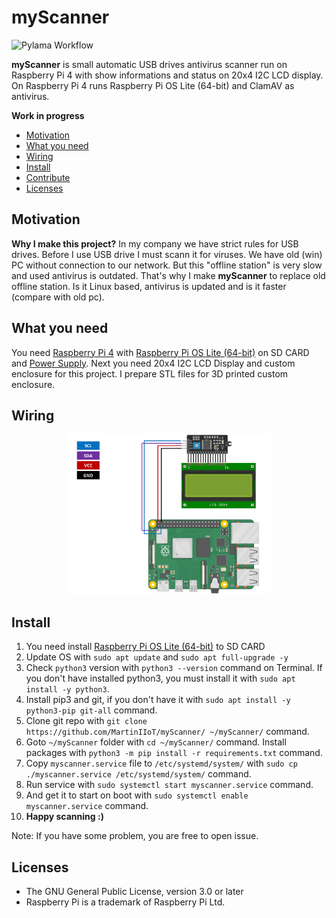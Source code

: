 # myScanner

![Pylama Workflow](https://github.com/MartinIIoT/myScanner/actions/workflows/pylama.yml/badge.svg)

**myScanner** is small automatic USB drives antivirus scanner run on Raspberry Pi 4 with show informations and status on 20x4 I2C LCD display. On Raspberry Pi 4 runs Raspberry Pi OS Lite (64-bit) and ClamAV as antivirus.

**Work in progress**

* [Motivation](#motivation)
* [What you need](#what-you-need)
* [Wiring](#wiring)
* [Install](#install)
* [Contribute](#contribute)
* [Licenses](#licenses)


## Motivation

**Why I make this project?** In my company we have strict rules for USB drives. Before I use USB drive I must scann it for viruses. We have old (win) PC without connection to our network. But this "offline station" is very slow and used antivirus is outdated. That's why I make **myScanner** to replace old offline station. Is it Linux based, antivirus is updated and is it faster (compare with old pc).

## What you need

You need [Raspberry Pi 4](https://www.raspberrypi.com/products/raspberry-pi-4-model-b/) with [Raspberry Pi OS Lite (64-bit)](https://www.raspberrypi.com/software/) on SD CARD and [Power Supply](https://www.raspberrypi.com/products/type-c-power-supply/). Next you need 20x4 I2C LCD Display and custom enclosure for this project. I prepare STL files for 3D printed custom enclosure.

## Wiring

<div align="center" width="100%">
    <img src="./wiring_diagram/wiring_diagram.png" height="auto" width="65%" alt="" />
</div>

## Install

1. You need install [Raspberry Pi OS Lite (64-bit)](https://www.raspberrypi.com/software/) to SD CARD
2. Update OS with `sudo apt update` and `sudo apt full-upgrade -y`
3. Check `python3` version with `python3 --version` command on Terminal. If you don't have installed python3, you must install it with `sudo apt install -y python3`.
4. Install pip3 and git, if you don't have it with `sudo apt install -y python3-pip git-all` command.
5. Clone git repo with `git clone https://github.com/MartinIIoT/myScanner/ ~/myScanner/` command.
6. Goto `~/myScanner` folder with `cd ~/myScanner/` command. Install packages with `python3 -m pip install -r requirements.txt` command.
7. Copy `myscanner.service` file to `/etc/systemd/system/` with `sudo cp ./myscanner.service /etc/systemd/system/` command.
8. Run service with `sudo systemctl start myscanner.service` command.
9. And get it to start on boot with `sudo systemctl enable myscanner.service` command.
10. **Happy scanning :)**

Note: If you have some problem, you are free to open issue.


## Licenses

* The GNU General Public License, version 3.0 or later
* Raspberry Pi is a trademark of Raspberry Pi Ltd.
